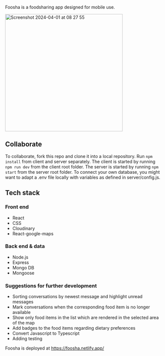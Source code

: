 Foosha is a foodsharing app designed for mobile use. 

<img width="379" alt="Screenshot 2024-04-01 at 08 27 55" src="https://github.com/JayCeeKay1991/foosha/assets/70958275/6a5a4a26-cc64-4323-92d5-e497b5ab5c34">


## Collaborate

To collaborate, fork this repo and clone it into a local repository. Run `npm install` from client and server separately.
The client is started by running `npm run dev` from the client root folder. 
The server is started by running `npm start` from the server root folder.
To connect your own database, you might want to adapt a .env file locally with variables as defined in server/config.js.

## Tech stack
### Front end
- React
- CSS
- Cloudinary
- React-google-maps
  
### Back end & data
- Node.js
- Express
- Mongo DB
- Mongoose

### Suggestions for further development

- Sorting conversations by newest message and highlight unread messages
- Mark conversations when the corresponding food item is no longer available
- Show only food items in the list which are rendered in the selected area of the map
- Add badges to the food items regarding dietary preferences
- Convert Javascript to Typescript
- Adding testing


Foosha is deployed at https://foosha.netlify.app/
